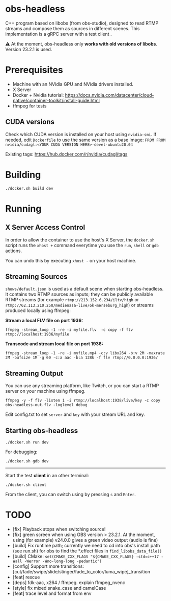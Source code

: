 # obs-headless
C++ program based on libobs (from obs-studio), designed to read RTMP streams and compose them as sources in different scenes.
This implementation is a gRPC server with a test client .

⚠️ At the moment, obs-headless only **works with old versions of libobs**. Version 23.2.1 is used.

# Prerequisites

- Machine with an NVidia GPU and NVidia drivers installed.
- X Server
- Docker + Nvidia tutorial: https://docs.nvidia.com/datacenter/cloud-native/container-toolkit/install-guide.html
- ffmpeg for tests

## CUDA versions

Check which CUDA version is installed on your host using `nvidia-smi`. If needed, edit `Dockerfile` to use the same version as a base image: `FROM FROM nvidia/cudagl:<YOUR CUDA VERSION HERE>-devel-ubuntu20.04`

Existing tags: https://hub.docker.com/r/nvidia/cudagl/tags

# Building

	./docker.sh build dev

# Running

## X Server Access Control

In order to allow the container to use the host's X Server, the `docker.sh` script runs the `xhost +` command everytime you use the `run`, `shell` or `gdb` actions.

You can undo this by executing `xhost -` on your host machine.

## Streaming Sources

`shows/default.json` is used as a default scene when starting obs-headless. It contains two RTMP sources as inputs; they can be publicly available RTMP streams (for example `rtmp://213.152.6.234/iltv/high` or `rtmp://62.113.210.250/medienasa-live/ok-merseburg_high`) or streams produced locally using ffmpeg:

**Stream a local FLV file on port 1936:**

	ffmpeg -stream_loop -1 -re -i myfile.flv  -c copy -f flv  rtmp://localhost:1936/myfile


**Transcode and stream local file on port 1936:**

	ffmpeg -stream_loop -1 -re -i myfile.mp4 -c:v libx264 -b:v 2M -maxrate 2M -bufsize 1M -g 60 -c:a aac -b:a 128k -f flv rtmp://0.0.0.0:1936/

## Streaming Output

You can use any streaming platform, like Twitch, or you can start a RTMP server on your machine using ffmpeg.

	ffmpeg -y -f flv -listen 1 -i rtmp://localhost:1938/live/key -c copy obs-headless-out.flv -loglevel debug

Edit config.txt to set `server` and `key` with your stream URL and key.

## Starting obs-headless

	./docker.sh run dev

For debugging:

	./docker.sh gdb dev

---

Start the test **client** in an other terminal:

	./docker.sh client

From the client, you can switch using by pressing `s` and `Enter`.

# TODO

- [fix] Playback stops when switching source!
- [fix] green screen when using OBS version > 23.2.1. At the moment, using (for example) v24.0.0 gives a green video output (audio is fine)
- [build] Fix runtime path; currently we need to cd into obs's install path (see run.sh) for obs to find the *.effect files in `find_libobs_data_file()`
- [build] CMake: `set(CMAKE_CXX_FLAGS "${CMAKE_CXX_FLAGS} -std=c++17 -Wall -Werror -Wno-long-long -pedantic")`
- [config] Support more transitions: [cut/fade/swipe/slide/stinger/fade_to_color/luma_wipe]_transition
- [feat] rescue
- [deps] fdk-aac, x264 / ffmpeg. explain ffmpeg_nvenc
- [style] fix mixed snake_case and camelCase
- [feat] trace level and format from env
